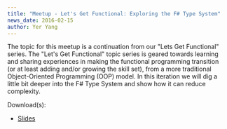 ```yaml
---
title: "Meetup - Let's Get Functional: Exploring the F# Type System"
news_date: 2016-02-15
author: Yer Yang
---
```


The topic for this meetup is a continuation from our "Lets Get Functional" series. The "Let's Get Functional" topic series is geared towards learning and sharing experiences in making the functional programming transition (or at least adding and/or growing the skill set), from a more traditional Object-Oriented Programming (OOP) model. In this iteration we will dig a little bit deeper into the F# Type System and show how it can reduce complexity.

Download(s):

- [Slides](http://bit.ly/fwt-slide-2015-04)
